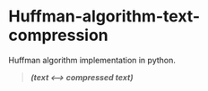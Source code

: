 # Huffman-algorithm-text-compression

Huffman algorithm implementation in python.
> **_(text <--> compressed text)_**
